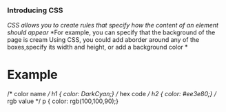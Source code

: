 ### Introducing CSS

*CSS allows you to create rules that specify how the content of
an element should appear*
*For example, you can specify that the background of the page is cream
Using CSS, you could add aborder around any of the boxes,specify its width and height, or add a background color *
# Example
/* color name */
h1 {
color: DarkCyan;}
/* hex code */
h2 {
color: #ee3e80;}
/* rgb value */
p {
color: rgb(100,100,90);}

